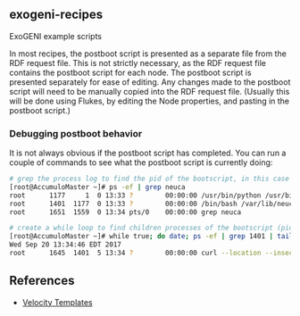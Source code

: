 ## exogeni-recipes
ExoGENI example scripts

In most recipes, the postboot script is presented as a separate file from the RDF request file.  This is not strictly necessary, as the RDF request file contains the postboot script for each node.  The postboot script is presented separately for ease of editing.  Any changes made to the postboot script will need to be manually copied into the RDF request file.  (Usually this will be done using Flukes, by editing the Node properties, and pasting in the postboot script.)

### Debugging postboot behavior
It is not always obvious if the postboot script has completed.  You can run a couple of commands to see what the postboot script is currently doing:

```bash
# grep the process log to find the pid of the bootscript, in this case 1401
[root@AccumuloMaster ~]# ps -ef | grep neuca
root      1177     1  0 13:33 ?        00:00:00 /usr/bin/python /usr/bin/neucad start
root      1401  1177  0 13:33 ?        00:00:00 /bin/bash /var/lib/neuca/bootscript
root      1651  1559  0 13:34 pts/0    00:00:00 grep neuca

# create a while loop to find children processes of the bootscript (pid 1401)
[root@AccumuloMaster ~]# while true; do date; ps -ef | grep 1401 | tail -2 | head -1; sleep 5; done
Wed Sep 20 13:34:46 EDT 2017
root      1645  1401  5 13:34 ?        00:00:00 curl --location --insecure --show-error https://dist.apache.org/repos/dist/release/hadoop
```

## References
- [Velocity Templates](https://github.com/RENCI-NRIG/orca5/wiki/velocity-templates)

